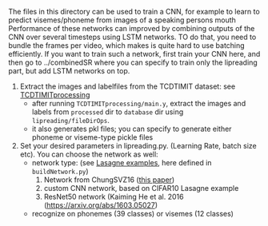 The files in this directory can be used to train a CNN, for example to learn to predict visemes/phoneme from images of a speaking persons mouth
Performance of these networks can improved by combining outputs of the CNN over several timesteps using LSTM networks. TO do that, you need to bundle the frames per video, which makes is quite hard to use batching efficiently.
If you want to train such a network, first train your CNN here, and then go to ../combinedSR where you can specify to train only the lipreading part, but add LSTM networks on top.

1. Extract the images and labelfiles from the TCDTIMIT dataset: see [TCDTIMITprocessing](https://github.com/matthijsvk/TCDTIMITprocessing)
    - after running `TCDTIMITprocessing/main.y`, extract the images and labels from `processed` dir to `database` dir using `lipreading/fileDirOps`.  
    - it also generates pkl files; you can specify to generate either phoneme or viseme-type pickle files
1. Set your desired parameters in lipreading.py. (Learning Rate, batch size etc). You can choose the network as well:  
    - network type: (see [Lasagne examples](https://github.com/Lasagne/Recipes/tree/master/modelzoo), here defined in `buildNetwork.py`)  
        1. Network from ChungSVZ16 ([this paper](https://arxiv.org/abs/1611.05358))  
        2. custom CNN network, based on CIFAR10 Lasagne example  
        3. ResNet50 network (Kaiming He et al. 2016 (https://arxiv.org/abs/1603.05027)  
    - recognize on phonemes (39 classes) or visemes (12 classes)